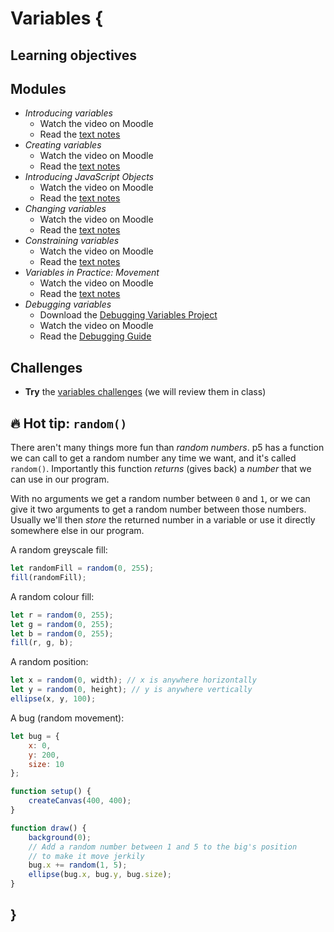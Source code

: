 # Variables {

## Learning objectives

## Modules

- *Introducing variables*
    - Watch the video on Moodle
    - Read the [text notes](./introducing-variables.md)
- *Creating variables*
    - Watch the video on Moodle
    - Read the [text notes](./creating-variables.md)
- *Introducing JavaScript Objects*
    - Watch the video on Moodle
    - Read the [text notes](./introducing-javascript-objects.md)
- *Changing variables*
    - Watch the video on Moodle
    - Read the [text notes](./changing-variables.md)
- *Constraining variables*
    - Watch the video on Moodle
    - Read the [text notes](./constraining-variables.md)
- *Variables in Practice: Movement*
    - Watch the video on Moodle
    - Read the [text notes](./movement-variables.md)
- *Debugging variables*
    - Download the [Debugging Variables Project](MISSING_LINK)
    - Watch the video on Moodle
    - Read the [Debugging Guide](../../guides/debugging-guide.md)

## Challenges

- **Try** the [variables challenges](./variables-challenges.md) (we will review them in class)

## 🔥 Hot tip: `random()`

There aren't many things more fun than *random numbers*. p5 has a function we can call to get a random number any time we want, and it's called `random()`. Importantly this function *returns* (gives back) a *number* that we can use in our program.

With no arguments we get a random number between `0` and `1`, or we can give it two arguments to get a random number between those numbers. Usually we'll then *store* the returned number in a variable or use it directly somewhere else in our program.

A random greyscale fill:
```javascript
let randomFill = random(0, 255);
fill(randomFill);
```

A random colour fill:
```javascript
let r = random(0, 255);
let g = random(0, 255);
let b = random(0, 255);
fill(r, g, b);
```

A random position:
```javascript
let x = random(0, width); // x is anywhere horizontally
let y = random(0, height); // y is anywhere vertically
ellipse(x, y, 100);
```

A bug (random movement):
```javascript
let bug = {
    x: 0,
    y: 200,
    size: 10
};

function setup() {
    createCanvas(400, 400);
}

function draw() {
    background(0);
    // Add a random number between 1 and 5 to the big's position
    // to make it move jerkily
    bug.x += random(1, 5);
    ellipse(bug.x, bug.y, bug.size);
}
```

## }
